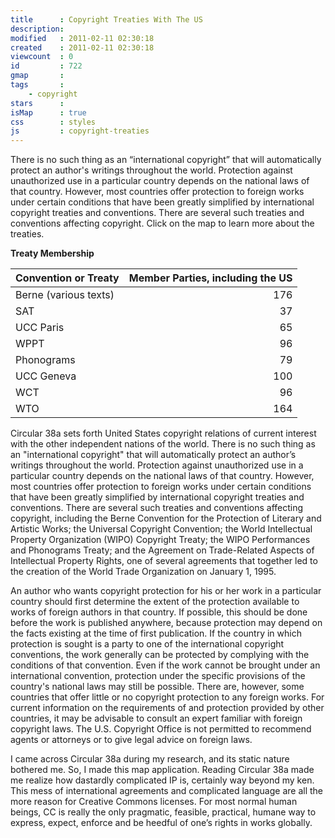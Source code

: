 ```yaml
---
title      : Copyright Treaties With The US
description: 
modified   : 2011-02-11 02:30:18
created    : 2011-02-11 02:30:18
viewcount  : 0
id         : 722
gmap       : 
tags       :
    - copyright
stars      : 
isMap      : true
css        : styles
js         : copyright-treaties
---
```


There is no such thing as an “international copyright” that will automatically protect an author's writings throughout the world. Protection against unauthorized use in a particular country depends on the national laws of that country. However, most countries offer protection to foreign works under certain conditions that have been greatly simplified by international copyright treaties and conventions. There are several such treaties and conventions affecting copyright. Click on the map to learn more about the treaties.

<div id="map" style="margin-bottom: 1em;"></div>

**Treaty Membership**

| Convention or Treaty  | Member Parties, including the US |
| --------------------- | -------------------------------: |
| Berne (various texts) |                              176 |
| SAT                   |                               37 |
| UCC Paris             |                               65 |
| WPPT                  |                               96 |
| Phonograms            |                               79 |
| UCC Geneva            |                              100 |
| WCT                   |                               96 |
| WTO                   |                              164 |

Circular 38a sets forth United States copyright relations of current interest with the other independent nations of the world. There is no such thing as an "international copyright" that will automatically protect an author’s writings throughout the world. Protection against unauthorized use in a particular country depends on the national laws of that country. However, most countries offer protection to foreign works under certain conditions that have been greatly simplified by international copyright treaties and conventions. There are several such treaties and conventions affecting copyright, including the Berne Convention for the Protection of Literary and Artistic Works; the Universal Copyright Convention; the World Intellectual Property Organization (WIPO) Copyright Treaty; the WIPO Performances and Phonograms Treaty; and the Agreement on Trade-Related Aspects of Intellectual Property Rights, one of several agreements that together led to the creation of the World Trade Organization on January 1, 1995.
        
An author who wants copyright protection for his or her work in a particular country should first determine the extent of the protection available to works of foreign authors in that country. If possible, this should be done before the work is published anywhere, because protection may depend on the facts existing at the time of first publication. If the country in which protection is sought is a party to one of the international copyright conventions, the work generally can be protected by complying with the conditions of that convention. Even if the work cannot be brought under an international convention, protection under the specific provisions of the country's national laws may still be possible. There are, however, some countries that offer little or no copyright protection to any foreign works. For current information on the requirements of and protection provided by other countries, it may be advisable to consult an expert familiar with foreign copyright laws. The U.S. Copyright Office is not permitted to recommend agents or attorneys or to give legal advice on foreign laws.

I came across Circular 38a during my research, and its static nature bothered me. So, I made this map application. Reading Circular 38a made me realize how dastardly complicated IP is, certainly way beyond my ken. This mess of international agreements and complicated language are all the more reason for Creative Commons licenses. For most normal human beings, CC is really the only pragmatic, feasible, practical, humane way to express, expect, enforce and be heedful of one’s rights in works globally.